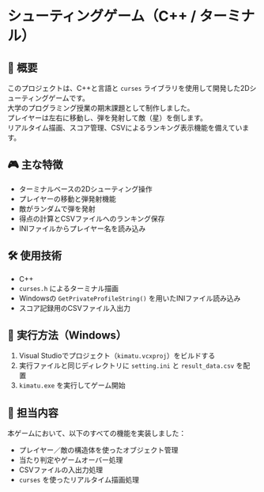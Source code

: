 # シューティングゲーム（C++ / ターミナル）

## 📌 概要  
このプロジェクトは、C++と言語と `curses` ライブラリを使用して開発した2Dシューティングゲームです。  
大学のプログラミング授業の期末課題として制作しました。  
プレイヤーは左右に移動し、弾を発射して敵（星）を倒します。  
リアルタイム描画、スコア管理、CSVによるランキング表示機能を備えています。

## 🎮 主な特徴
- ターミナルベースの2Dシューティング操作  
- プレイヤーの移動と弾発射機能  
- 敵がランダムで弾を発射  
- 得点の計算とCSVファイルへのランキング保存  
- INIファイルからプレイヤー名を読み込み

## 🛠️ 使用技術
- C++  
- `curses.h` によるターミナル描画  
- Windowsの `GetPrivateProfileString()` を用いたINIファイル読み込み  
- スコア記録用のCSVファイル入出力

## 🚀 実行方法（Windows）
1. Visual Studioでプロジェクト（`kimatu.vcxproj`）をビルドする  
2. 実行ファイルと同じディレクトリに `setting.ini` と `result_data.csv` を配置  
3. `kimatu.exe` を実行してゲーム開始

## 🧠 担当内容
本ゲームにおいて、以下のすべての機能を実装しました：
- プレイヤー／敵の構造体を使ったオブジェクト管理  
- 当たり判定やゲームオーバー処理  
- CSVファイルの入出力処理  
- `curses` を使ったリアルタイム描画処理  
